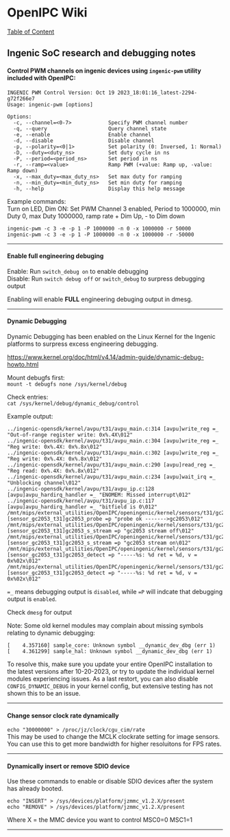 # OpenIPC Wiki
[Table of Content](../README.md)

Ingenic SoC research and debugging notes
----------------------------------------

#### Control PWM channels on ingenic devices using `ingenic-pwm` utility included with OpenIPC:

```
INGENIC PWM Control Version: Oct 19 2023_18:01:16_latest-2294-g72f266e7
Usage: ingenic-pwm [options]

Options:
  -c, --channel=<0-7>            Specify PWM channel number
  -q, --query                    Query channel state
  -e, --enable                   Enable channel
  -d, --disable                  Disable channel
  -p, --polarity=<0|1>           Set polarity (0: Inversed, 1: Normal)
  -D, --duty=<duty_ns>           Set duty cycle in ns
  -P, --period=<period_ns>       Set period in ns
  -r, --ramp=<value>             Ramp PWM (+value: Ramp up, -value: Ramp down)
  -x, --max_duty=<max_duty_ns>   Set max duty for ramping
  -n, --min_duty=<min_duty_ns>   Set min duty for ramping
  -h, --help                     Display this help message
```

Example commands:  
Turn on LED, Dim ON: Set PWM Channel 3 enabled, Period to 1000000, min Duty 0, max Duty 1000000, ramp rate + Dim Up, - to Dim down  

`ingenic-pwm -c 3 -e -p 1 -P 1000000 -n 0 -x 1000000 -r 50000`  
`ingenic-pwm -c 3 -e -p 1 -P 1000000 -n 0 -x 1000000 -r -50000`  

---

#### Enable full engineering debuging  

Enable: Run `switch_debug on` to enable debugging  
Disable: Run `switch debug off` or `switch_debug` to surpress debugging output

Enabling will enable **FULL** engineering debuging output in dmesg. 

---

#### Dynamic Debugging

Dynamic Debugging has been enabled on the Linux Kernel for the Ingenic platforms to surpress excess engineering debugging.

https://www.kernel.org/doc/html/v4.14/admin-guide/dynamic-debug-howto.html

Mount debugfs first:  
`mount -t debugfs none /sys/kernel/debug`

Check entries:  
`cat /sys/kernel/debug/dynamic_debug/control`

Example output:  

```
../ingenic-opensdk/kernel/avpu/t31/avpu_main.c:314 [avpu]write_reg =_ "Out-of-range register write: 0x%.4X\012"
../ingenic-opensdk/kernel/avpu/t31/avpu_main.c:304 [avpu]write_reg =_ "Reg write: 0x%.4X: 0x%.8x\012"
../ingenic-opensdk/kernel/avpu/t31/avpu_main.c:302 [avpu]write_reg =_ "Reg write: 0x%.4X: 0x%.8x\012"
../ingenic-opensdk/kernel/avpu/t31/avpu_main.c:290 [avpu]read_reg =_ "Reg read: 0x%.4X: 0x%.8x\012"
../ingenic-opensdk/kernel/avpu/t31/avpu_main.c:234 [avpu]wait_irq =_ "Unblocking channel\012"
../ingenic-opensdk/kernel/avpu/t31/avpu_ip.c:128 [avpu]avpu_hardirq_handler =_ "ENOMEM: Missed interrupt\012"
../ingenic-opensdk/kernel/avpu/t31/avpu_ip.c:117 [avpu]avpu_hardirq_handler =_ "bitfield is 0\012"
/mnt/mips/external_utilities/OpenIPC/openingenic/kernel/sensors/t31/gc2053/gc2053.c:1860 [sensor_gc2053_t31]gc2053_probe =p "probe ok ------->gc2053\012"
/mnt/mips/external_utilities/OpenIPC/openingenic/kernel/sensors/t31/gc2053/gc2053.c:1422 [sensor_gc2053_t31]gc2053_s_stream =p "gc2053 stream off\012"
/mnt/mips/external_utilities/OpenIPC/openingenic/kernel/sensors/t31/gc2053/gc2053.c:1415 [sensor_gc2053_t31]gc2053_s_stream =p "gc2053 stream on\012"
/mnt/mips/external_utilities/OpenIPC/openingenic/kernel/sensors/t31/gc2053/gc2053.c:1288 [sensor_gc2053_t31]gc2053_detect =p "-----%s: %d ret = %d, v = 0x%02x\012"
/mnt/mips/external_utilities/OpenIPC/openingenic/kernel/sensors/t31/gc2053/gc2053.c:1282 [sensor_gc2053_t31]gc2053_detect =p "-----%s: %d ret = %d, v = 0x%02x\012"
```

`=_` means debugging output is `disabled`, while `=P` will indcate that debugging output is `enabled`.  

Check `dmesg` for output

Note:  Some old kernel modules may complain about missing symbols relating to dynamic debugging:
```
[    4.357160] sample_core: Unknown symbol __dynamic_dev_dbg (err 1)
[    4.361299] sample_hal: Unknown symbol __dynamic_dev_dbg (err 1)
```
To resolve this, make sure you update your entire OpenIPC installation to the latest versions after 10-20-2023, or try to update the individual kernel modules experiencing issues.  As a last restort, you can also disable `CONFIG_DYNAMIC_DEBUG` in your kernel config, but extensive testing has not shown this to be an issue.

---

#### Change sensor clock rate dynamically

`echo "30000000" > /proc/jz/clock/cgu_cim/rate`  
This may be used to change the MCLK clockrate setting for image sensors.  You can use this to get more bandwidth for higher resoluitons for FPS rates.

---

#### Dynamically insert or remove SDIO device

Use these commands to enable or disable SDIO devices after the system has already booted.  

`echo "INSERT" > /sys/devices/platform/jzmmc_v1.2.X/present`  
`echo "REMOVE" > /sys/devices/platform/jzmmc_v1.2.X/present` 

Where X = the MMC device you want to control  MSC0=0 MSC1=1

---


